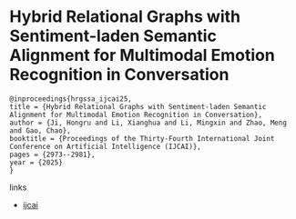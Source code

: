 # Hybrid Relational Graphs with Sentiment-laden Semantic Alignment for Multimodal Emotion Recognition in Conversation

```
@inproceedings{hrgssa_ijcai25,
title = {Hybrid Relational Graphs with Sentiment-laden Semantic Alignment for Multimodal Emotion Recognition in Conversation},
author = {Ji, Hongru and Li, Xianghua and Li, Mingxin and Zhao, Meng and Gao, Chao},
booktitle = {Proceedings of the Thirty-Fourth International Joint Conference on Artificial Intelligence (IJCAI)},
pages = {2973--2981},
year = {2025}
}
```

links
- [ijcai](https://www.ijcai.org/proceedings/2025/331)
